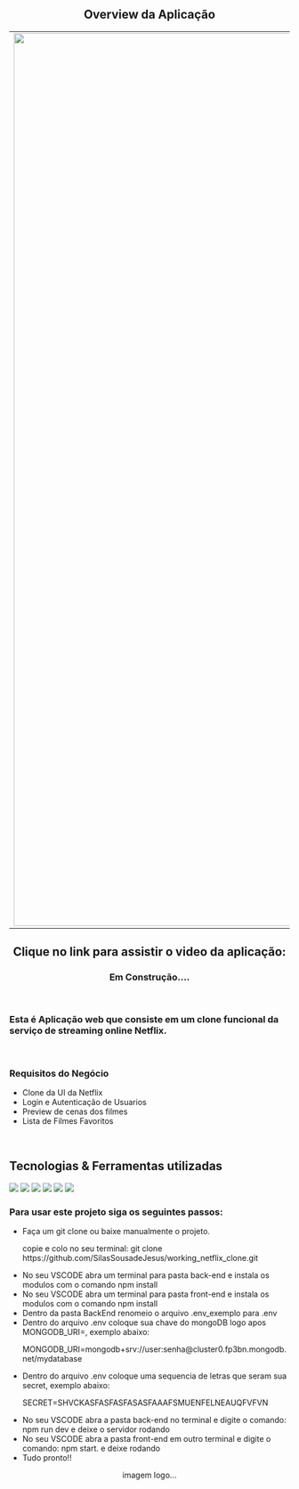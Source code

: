 
<h2 align="center"> Overview da Aplicação </h2>

| | | |
|:-------------------------:|:-------------------------:|:-------------------------:|
|<img width="1604"  src="./front-end/src/assets/img/teladelogin.jpg"> |  <img width="1604" src="./front-end/src/assets/img/teladeprojetos.jpg"> |<img width="1604"  src="./front-end/src/assets/img/teladetasks.jpg">|

  <h2 align="center"> Clique no link para assistir o video da aplicação:  </h2>
  <h3 align="center" >  Em Construção.... </h3>

<div>
  <br>
  <h3 >Esta  é Aplicação web que consiste em um clone funcional da serviço de streaming online Netflix.</h3>
  <br>

  <h3> Requisitos do Negócio</h3>
 
   <ul>
    <li>Clone da UI da Netflix</li>
    <li>Login e Autenticação de Usuarios</li>
    <li>Preview de cenas dos filmes</li>
    <li>Lista de Filmes Favoritos</li>
  </ul>
   <br>
</div>

<div>
  <h2 >Tecnologias & Ferramentas utilizadas </h2>
  
  <div >
    <img src="https://img.shields.io/badge/React-20232A?style=for-the-badge&logo=react&logoColor=61DAFB" >
    <img src="https://img.shields.io/badge/Redux-593D88?style=for-the-badge&logo=redux&logoColor=white" >
    <img src="https://img.shields.io/badge/Node.js-339933?style=for-the-badge&logo=nodedotjs&logoColor=white">
    <img src="https://img.shields.io/badge/express.js-%23404d59.svg?style=for-the-badge&logo=express&logoColor=%2361DAFB">
    <img src="https://img.shields.io/badge/MongoDB-4EA94B?style=for-the-badge&logo=mongodb&logoColor=white">
     <img src="https://img.shields.io/badge/firebase-%23039BE5.svg?style=for-the-badge&logo=firebase" >
  </div>


</div>

  <h3>Para usar este projeto siga os seguintes passos: </h3>
  <ul >
    <li>Faça um git clone ou baixe manualmente o projeto.</li>
    <p>copie e colo no seu terminal: git clone https://github.com/SilasSousadeJesus/working_netflix_clone.git</p>
    <li>No seu VSCODE abra um terminal para pasta back-end e instala os modulos com o comando npm install</li>
    <li>No seu VSCODE abra um terminal para pasta front-end e instala os modulos com o comando npm install</li>
    <li>Dentro da pasta BackEnd renomeio o arquivo .env_exemplo para .env</li>
    <li>Dentro do arquivo .env coloque sua chave do mongoDB logo apos MONGODB_URI=, exemplo abaixo:</li>
     <p>MONGODB_URI=mongodb+srv://user:senha@cluster0.fp3bn.mongodb.net/mydatabase</p>
     <li>Dentro do arquivo .env coloque uma sequencia de letras que seram sua secret, exemplo abaixo:</li>
     <p>SECRET=SHVCKASFASFASFASASFAAAFSMUENFELNEAUQFVFVN</p>
     <li>No seu VSCODE abra a pasta back-end no terminal e digite o comando: npm run dev e deixe o servidor rodando</li>
     <li>No seu VSCODE abra a pasta front-end em outro terminal e digite o comando: npm start. e deixe rodando</li>
     <li>Tudo pronto!!</li>
  </ul>

<div align="center">
  imagem logo...
</div>

